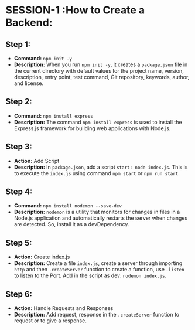 # SESSION-1 :How to Create a Backend:

## Step 1:
- **Command:** `npm init -y`
- **Description:** When you run `npm init -y`, it creates a `package.json` file in the current directory with default values for the project name, version, description, entry point, test command, Git repository, keywords, author, and license.

## Step 2:
- **Command:** `npm install express`
- **Description:** The command `npm install express` is used to install the Express.js framework for building web applications with Node.js.

## Step 3:
- **Action:** Add Script
- **Description:** In `package.json`, add a script `start: node index.js`. This is to execute the `index.js` using command `npm start` or `npm run start`.

## Step 4:
- **Command:** `npm install nodemon --save-dev`
- **Description:** `nodemon` is a utility that monitors for changes in files in a Node.js application and automatically restarts the server when changes are detected. So, install it as a devDependency.

## Step 5:
- **Action:** Create index.js
- **Description:** Create a file `index.js`, create a server through importing `http` and then `.createServer` function to create a function, use `.listen` to listen to the Port. Add in the script as dev: `nodemon index.js`.

## Step 6:
- **Action:** Handle Requests and Responses
- **Description:** Add request, response in the `.createServer` function to request or to give a response.
